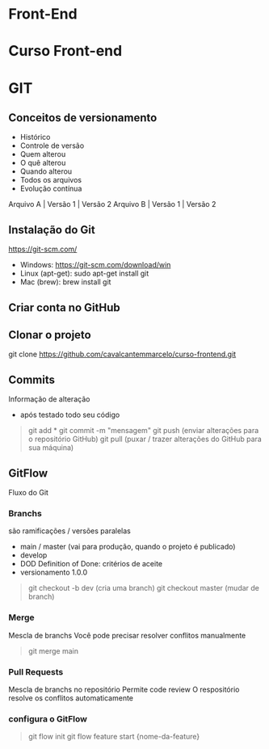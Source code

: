 # Front-End

# Curso Front-end


# GIT
## Conceitos de versionamento
 - Histórico
 - Controle de versão
 - Quem alterou
 - O quê alterou
 - Quando alterou
 - Todos os arquivos
 - Evolução contínua

 Arquivo A  | Versão 1 | Versão 2
 Arquivo B  | Versão 1 | Versão 2

 ## Instalação do Git
https://git-scm.com/

- Windows: https://git-scm.com/download/win
- Linux (apt-get): sudo apt-get install git
- Mac (brew): brew install git

 ## Criar conta no GitHub

 ## Clonar o projeto
 git clone https://github.com/cavalcantemmarcelo/curso-frontend.git

 ## Commits
 Informação de alteração
 - após testado todo seu código
 > git add *
 > git commit -m "mensagem"
 > git push (enviar alterações para o repositório GitHub)
 > git pull (puxar / trazer alterações do GitHub para sua máquina)

## GitFlow
Fluxo do Git

### Branchs
são ramificações / versões paralelas

- main / master (vai para produção, quando o projeto é publicado)
- develop 
- DOD Definition of Done: critérios de aceite
- versionamento 1.0.0

> git checkout -b dev (cria uma branch)
> git checkout master (mudar de branch)


### Merge
Mescla de branchs
Você pode precisar resolver conflitos manualmente

> git merge main 

### Pull Requests
Mescla de branchs no repositório
Permite code review
O respositório resolve os conflitos automaticamente


### configura o GitFlow
> git flow init
> git flow feature start {nome-da-feature}
